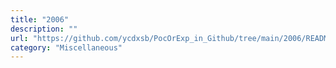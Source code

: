 ```yaml
---
title: "2006"
description: ""
url: "https://github.com/ycdxsb/PocOrExp_in_Github/tree/main/2006/README.md"
category: "Miscellaneous"
---
```

